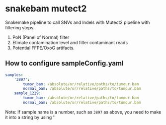 # snakebam mutect2
Snakemake pipeline to call SNVs and Indels with Mutect2 pipeline with filtering steps. 
1. PoN (Panel of Normal) filter
2. Etimate contamination level and filter contaminant reads
3. Potential FFPE/OxoG artifacts. 


## How to configure  sampleConfig.yaml

```yaml
samples:
    '3897':
        tumor_bam: /absolute/or/relative/paths/to/tumour.bam
        normal_bam: /absolute/or/relative/paths/to/tumour.bam
    sample_1229:
        tumor_bam: /absolute/or/relative/paths/to/tumour.bam
        normal_bam: /absolute/or/relative/paths/to/tumour.bam

```
Note: If sample name is a number, such as `3897` as above, you need to make it into a string by using '' 
